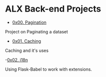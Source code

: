 # ALX Back-end Projects

- [0x00. Pagination](0x00-pagination)

Project on Paginating a dataset

- [0x01. Caching](0x01-caching)

Caching and it's uses

-[0x02. i18n](0x02-i18n)

Using Flask-Babel to work with extensions.
